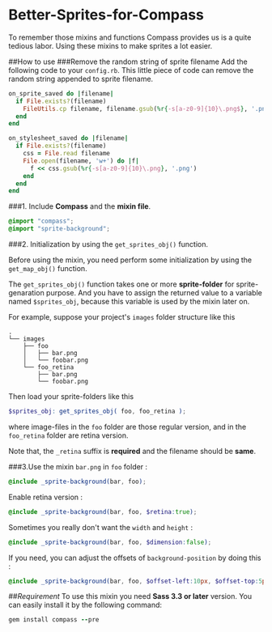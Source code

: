 Better-Sprites-for-Compass
==========================

To remember those mixins and functions Compass provides us is a quite tedious labor.
Using these mixins to make sprites a lot easier.

##How to use
###Remove the random string of sprite filename
Add the following code to your `config.rb`. This little piece of code can remove the random string appended to sprite filename.
```ruby
on_sprite_saved do |filename|
  if File.exists?(filename)
    FileUtils.cp filename, filename.gsub(%r{-s[a-z0-9]{10}\.png$}, '.png')
  end
end

on_stylesheet_saved do |filename|
  if File.exists?(filename)
    css = File.read filename
    File.open(filename, 'w+') do |f|
      f << css.gsub(%r{-s[a-z0-9]{10}\.png}, '.png')
    end
  end
end
```

###1. Include **Compass** and the **mixin file**.

```scss
@import "compass";
@import "sprite-background";
```

###2. Initialization by using the `get_sprites_obj()` function.

Before using the mixin, you need perform some initialization by using the `get_map_obj()` function.

The `get_sprites_obj()` function takes one or more **sprite-folder** for sprite-genaration purpose.
And you have to assign the returned value to a variable named `$sprites_obj`, because this variable is used by the mixin later on.

For example, suppose your project's `images` folder structure like this

```
.
└── images
    ├── foo
    │   ├── bar.png
    │   └── foobar.png
    └── foo_retina
        ├── bar.png
        └── foobar.png
```

Then load your sprite-folders like this
```scss
$sprites_obj: get_sprites_obj( foo, foo_retina );
```

where image-files in the `foo` folder are those regular version, and in the `foo_retina` folder are retina version.

Note that, the `_retina` suffix is **required** and the filename should be **same**.


###3.Use the mixin
`bar.png` in `foo` folder :
```scss
@include _sprite-background(bar, foo);
```

Enable retina version :
```scss
@include _sprite-background(bar, foo, $retina:true);
```

Sometimes you really don't want the `width` and `height` :
```scss
@include _sprite-background(bar, foo, $dimension:false);
```

If you need, you can adjust the offsets of `background-position` by doing this :
```scss
@include _sprite-background(bar, foo, $offset-left:10px, $offset-top:5px);
```

##*Requirement*
To use this mixin you need **Sass 3.3 or later** version. You can easily install it by the following command:
```ruby
gem install compass --pre
```
